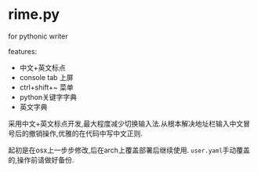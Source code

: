 # rime.py
for pythonic writer

features:
- 中文+英文标点
- console tab 上屏
- ctrl+shift+~ 菜单
- python关键字字典
- 英文字典

采用中文+英文标点开发,最大程度减少切换输入法.从根本解决地址栏输入中文冒号后的撤销操作,优雅的在代码中写中文正则.

起初是在osx上一步步修改,后在arch上覆盖部署后继续使用. `user.yaml`手动覆盖的,操作前请做好备份.

